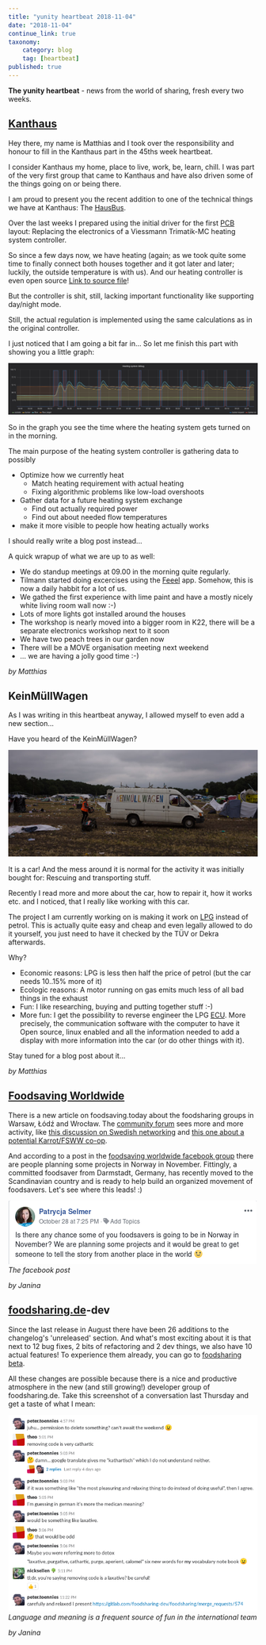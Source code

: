 ```yaml
---
title: "yunity heartbeat 2018-11-04"
date: "2018-11-04"
continue_link: true
taxonomy:
    category: blog
    tag: [heartbeat]
published: true
---
```


**The yunity heartbeat** - news from the world of sharing, fresh every two weeks.

## [Kanthaus](https://kanthaus.online)
Hey there, my name is Matthias and I took over the responsibility and honour to fill in the Kanthaus part in the 45ths week heartbeat.

I consider Kanthaus my home, place to live, work, be, learn, chill.
I was part of the very first group that came to Kanthaus and have also driven some of the things going on or being there.

I am proud to present you the recent addition to one of the technical things we have at Kanthaus:
The [HausBus](https://github.com/NerdyProjects/HouseBusNode).

Over the last weeks I prepared using the initial driver for the first [PCB](https://en.wikipedia.org/wiki/Printed_circuit_board) layout: Replacing the electronics of a Viessmann Trimatik-MC heating system controller.

So since a few days now, we have heating (again; as we took quite some time to finally connect both houses together and it got later and later; luckily, the outside temperature is with us).
And our heating controller is even open source [Link to source file](https://github.com/NerdyProjects/HouseBusNode/blob/master/sw/nodes/viessmann_trimatik.c)!

But the controller is shit, still, lacking important functionality like supporting day/night mode.

Still, the actual regulation is implemented using the same calculations as in the original controller.

I just noticed that I am going a bit far in... So let me finish this part with showing you a little graph:

![](khHeatingGraph.png)<br>

So in the graph you see the time where the heating system gets turned on in the morning.

The main purpose of the heating system controller is gathering data to possibly
  * Optimize how we currently heat
    * Match heating requirement with actual heating
    * Fixing algorithmic problems like low-load overshoots
  * Gather data for a future heating system exchange
    * Find out actually required power
    * Find out about needed flow temperatures
  * make it more visible to people how heating actually works

I should really write a blog post instead...


A quick wrapup of what we are up to as well:
  * We do standup meetings at 09.00 in the morning quite regularly.
  * Tilmann started doing excercises using the [Feeel](https://f-droid.org/en/packages/com.enjoyingfoss.feeel/) app. Somehow, this is now a daily habbit for a lot of us.
  * We gathed the first experience with lime paint and have a mostly nicely white living room wall now :-)
  * Lots of more lights got installed around the houses
  * The workshop is nearly moved into a bigger room in K22, there will be a separate electronics workshop next to it soon
  * We have two peach trees in our garden now
  * There will be a MOVE organisation meeting next weekend
  * ... we are having a jolly good time :-)

_by Matthias_

## KeinMüllWagen
As I was writing in this heartbeat anyway, I allowed myself to even add a new section...

Have you heard of the KeinMüllWagen?

![](kmw.jpg)<br>

It is a car! And the mess around it is normal for the activity it was initially bought for: Rescuing and transporting stuff.

Recently I read more and more about the car, how to repair it, how it works etc. and I noticed, that I really like working with this car.

The project I am currently working on is making it work on [LPG](https://en.wikipedia.org/wiki/Liquefied_petroleum_gas) instead of petrol.
This is actually quite easy and cheap and even legally allowed to do it yourself, you just need to have it checked by the TÜV or Dekra afterwards.

Why?
  * Economic reasons: LPG is less then half the price of petrol (but the car needs 10..15% more of it)
  * Ecologic reasons: A motor running on gas emits much less of all bad things in the exhaust
  * Fun: I like researching, buying and putting together stuff :-)
  * More fun: I get the possibility to reverse engineer the LPG [ECU](https://en.wikipedia.org/wiki/Electronic_control_unit). More precisely, the communication software with the computer to have it Open source, linux enabled and all the information needed to add a display with more information into the car (or do other things with it).

Stay tuned for a blog post about it...

_by Matthias_

## [Foodsaving Worldwide](https://foodsaving.world)
There is a new article on foodsaving.today about the foodsharing groups in Warsaw, Łódź and Wrocław. The [community forum](https://community.foodsaving,world) sees more and more activity, like [this discussion on Swedish networking](https://community.foodsaving.world/t/cooperation-to-kickstart-foodsaving-in-some-swedish-cities/128) and [this one about a potential Karrot/FSWW co-op](https://community.foodsaving.world/t/a-karrot-co-op/124/).

And according to a post in the [foodsaving worldwide facebook group](https://www.facebook.com/groups/foodsaving.worldwide/) there are people planning some projects in Norway in November. Fittingly, a committed foodsaver from Darmstadt, Germany, has recently moved to the Scandinavian country and is ready to help build an organized movement of foodsavers. Let's see where this leads! :)

![](fswwfbNorway.png)<br>
_The facebook post_

_by Janina_

## [foodsharing.de](https://foodsharing.de)-dev
Since the last release in August there have been 26 additions to the changelog's 'unreleased' section. And what's most exciting about it is that next to 12 bug fixes, 2 bits of refactoring and 2 dev things, we also have 10 actual features! To experience them already, you can go to [foodsharing beta](https://beta.foodsharing.de/).

All these changes are possible because there is a nice and productive atmosphere in the new (and still growing!) developer group of foodsharing.de. Take this screenshot of a conversation last Thursday and get a taste of what I mean:

![](fsdeLaxative.png)<br>
_Language and meaning is a frequent source of fun in the international team_

_by Janina_
